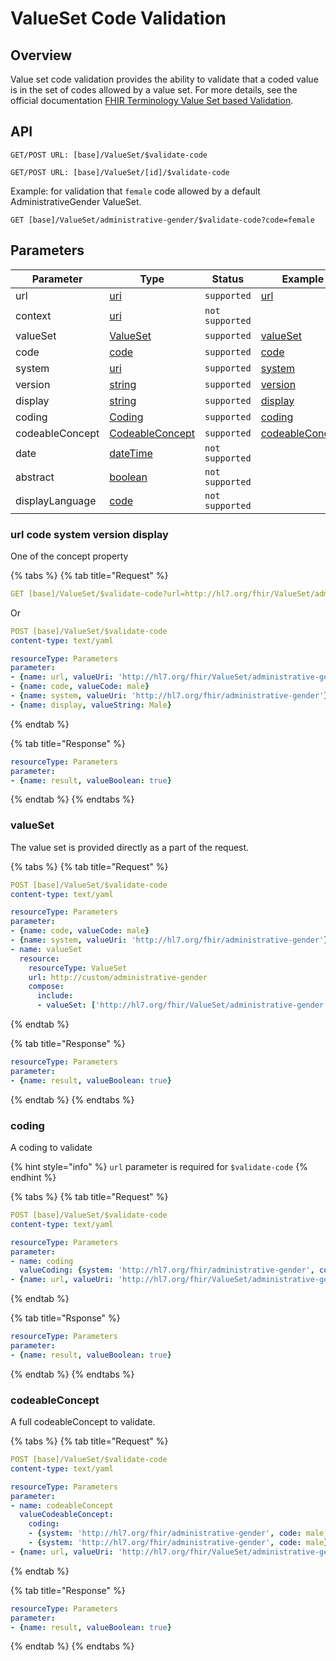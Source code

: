 # ValueSet Code Validation

## Overview

Value set code validation provides the ability to validate that a coded value is in the set of codes allowed by a value set. For more details, see the official documentation [FHIR Terminology Value Set based Validation](https://www.hl7.org/fhir/valueset-operations.html#validate-code).

## API

```
GET/POST URL: [base]/ValueSet/$validate-code
```

```
GET/POST URL: [base]/ValueSet/[id]/$validate-code
```

Example: for validation that `female` code allowed by a default AdministrativeGender ValueSet. 

```
GET [base]/ValueSet/administrative-gender/$validate-code?code=female
```

## Parameters

| Parameter       | Type                                                                       | Status          | Example                                                            |
| --------------- | -------------------------------------------------------------------------- | --------------- | ------------------------------------------------------------------ |
| url             | [uri](https://www.hl7.org/fhir/datatypes.html#uri)                         | `supported`     | [url](value-set-validation.md#url-code-system-version-display)     |
| context         | [uri](https://www.hl7.org/fhir/datatypes.html#uri)                         | `not supported` |                                                                    |
| valueSet        | [ValueSet](https://www.hl7.org/fhir/valueset.html)                         | `supported`     | [valueSet](value-set-validation.md#valueset)                       |
| code            | [code](https://www.hl7.org/fhir/datatypes.html#code)                       | `supported`     | [code](value-set-validation.md#url-code-system-version-display)    |
| system          | [uri](https://www.hl7.org/fhir/datatypes.html#uri)                         | `supported`     | [system](value-set-validation.md#url-code-system-version-display)  |
| version         | [string](https://www.hl7.org/fhir/datatypes.html#string)                   | `supported`     | [version](value-set-validation.md#url-code-system-version-display) |
| display         | [string](https://www.hl7.org/fhir/datatypes.html#string)                   | `supported`     | [display](value-set-validation.md#url-code-system-version-display) |
| coding          | [Coding](https://www.hl7.org/fhir/datatypes.html#Coding)                   | `supported`     | [coding](value-set-validation.md#coding)                           |
| codeableConcept | [CodeableConcept](https://www.hl7.org/fhir/datatypes.html#CodeableConcept) | `supported`     | [codeableConcept](value-set-validation.md#codeableconcept)         |
| date            | [dateTime](https://www.hl7.org/fhir/datatypes.html#dateTime)               | `not supported` |                                                                    |
| abstract        | [boolean](https://www.hl7.org/fhir/datatypes.html#boolean)                 | `not supported` |                                                                    |
| displayLanguage | [code](https://www.hl7.org/fhir/datatypes.html#code)                       | `not supported` |                                                                    |

### url code system version display

One of the concept property

{% tabs %}
{% tab title="Request" %}
```yaml
GET [base]/ValueSet/$validate-code?url=http://hl7.org/fhir/ValueSet/administrative-gender&code=male&display=Male
```

Or

```yaml
POST [base]/ValueSet/$validate-code
content-type: text/yaml

resourceType: Parameters
parameter:
- {name: url, valueUri: 'http://hl7.org/fhir/ValueSet/administrative-gender'}
- {name: code, valueCode: male}
- {name: system, valueUri: 'http://hl7.org/fhir/administrative-gender'}
- {name: display, valueString: Male}
```
{% endtab %}

{% tab title="Response" %}
```yaml
resourceType: Parameters
parameter:
- {name: result, valueBoolean: true}
```
{% endtab %}
{% endtabs %}

### valueSet

The value set is provided directly as a part of the request.

{% tabs %}
{% tab title="Request" %}
```yaml
POST [base]/ValueSet/$validate-code
content-type: text/yaml

resourceType: Parameters
parameter:
- {name: code, valueCode: male}
- {name: system, valueUri: 'http://hl7.org/fhir/administrative-gender'}
- name: valueSet
  resource:
    resourceType: ValueSet
    url: http://custom/administrative-gender
    compose:
      include:
      - valueSet: ['http://hl7.org/fhir/ValueSet/administrative-gender']
```
{% endtab %}

{% tab title="Response" %}
```yaml
resourceType: Parameters
parameter:
- {name: result, valueBoolean: true}
```
{% endtab %}
{% endtabs %}

### coding

A coding to validate

{% hint style="info" %}
`url` parameter is required for `$validate-code`
{% endhint %}

{% tabs %}
{% tab title="Request" %}
```yaml
POST [base]/ValueSet/$validate-code
content-type: text/yaml

resourceType: Parameters
parameter:
- name: coding
  valueCoding: {system: 'http://hl7.org/fhir/administrative-gender', code: male}
- {name: url, valueUri: 'http://hl7.org/fhir/ValueSet/administrative-gender'}
```
{% endtab %}

{% tab title="Rsponse" %}
```yaml
resourceType: Parameters
parameter:
- {name: result, valueBoolean: true}
```
{% endtab %}
{% endtabs %}

### codeableConcept

A full codeableConcept to validate.

{% tabs %}
{% tab title="Request" %}
```yaml
POST [base]/ValueSet/$validate-code
content-type: text/yaml

resourceType: Parameters
parameter:
- name: codeableConcept
  valueCodeableConcept:
    coding:
    - {system: 'http://hl7.org/fhir/administrative-gender', code: male_wrong}
    - {system: 'http://hl7.org/fhir/administrative-gender', code: male}
- {name: url, valueUri: 'http://hl7.org/fhir/ValueSet/administrative-gender'}
```
{% endtab %}

{% tab title="Response" %}
```yaml
resourceType: Parameters
parameter:
- {name: result, valueBoolean: true}
```
{% endtab %}
{% endtabs %}
